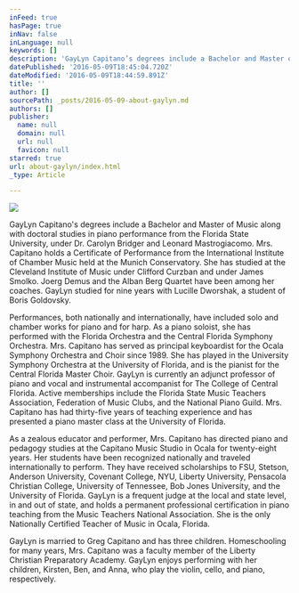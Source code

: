```yaml
---
inFeed: true
hasPage: true
inNav: false
inLanguage: null
keywords: []
description: 'GayLyn Capitano’s degrees include a Bachelor and Master of Music along with doctoral studies in piano performance from the Florida State University, under Dr. Carolyn Bridger and Leonard Mastrogiacomo. Mrs. Capitano holds a Certificate of Performance from the International Institute of Chamber Music held at the Munich Conservatory. She has studied at the Cleveland Institute of Music under Clifford Curzban and under James Smolko. Joerg Demus and the Alban Berg Quartet have been among her coaches. GayLyn studied for nine years with Lucille Dworshak, a student of Boris Goldovsky.'
datePublished: '2016-05-09T18:45:04.720Z'
dateModified: '2016-05-09T18:44:59.891Z'
title: ''
author: []
sourcePath: _posts/2016-05-09-about-gaylyn.md
authors: []
publisher:
  name: null
  domain: null
  url: null
  favicon: null
starred: true
url: about-gaylyn/index.html
_type: Article

---
```

![](https://the-grid-user-content.s3-us-west-2.amazonaws.com/8c77ac70-0b3a-4971-b530-8bc4d3e61773.jpg)

GayLyn Capitano's degrees include a Bachelor and Master of Music along with doctoral studies in piano performance from the Florida State University, under Dr. Carolyn Bridger and Leonard Mastrogiacomo. Mrs. Capitano holds a Certificate of Performance from the International Institute of Chamber Music held at the Munich Conservatory. She has studied at the Cleveland Institute of Music under Clifford Curzban and under James Smolko. Joerg Demus and the Alban Berg Quartet have been among her coaches. GayLyn studied for nine years with Lucille Dworshak, a student of Boris Goldovsky.

Performances, both nationally and internationally, have included solo and chamber works for piano and for harp. As a piano soloist, she has performed with the Florida Orchestra and the Central Florida Symphony Orchestra. Mrs. Capitano has served as principal keyboardist for the Ocala Symphony Orchestra and Choir since 1989\. She has played in the University Symphony Orchestra at the University of Florida, and is the pianist for the Central Florida Master Choir. GayLyn is currently an adjunct professor of piano and vocal and instrumental accompanist for The College of Central Florida. Active memberships include the Florida State Music Teachers Association, Federation of Music Clubs, and the National Piano Guild. Mrs. Capitano has had thirty-five years of teaching experience and has presented a piano master class at the University of Florida. 

As a zealous educator and performer, Mrs. Capitano has directed piano and pedagogy studies at the Capitano Music Studio in Ocala for twenty-eight years. Her students have been recognized nationally and traveled internationally to perform. They have received scholarships to FSU, Stetson, Anderson University, Covenant College, NYU, Liberty University, Pensacola Christian College, University of Tennessee, Bob Jones University, and the University of Florida. GayLyn is a frequent judge at the local and state level, in and out of state, and holds a permanent professional certification in piano teaching from the Music Teachers National Association. She is the only Nationally Certified Teacher of Music in Ocala, Florida.

GayLyn is married to Greg Capitano and has three children. Homeschooling for many years, Mrs. Capitano was a faculty member of the Liberty Christian Preparatory Academy. GayLyn enjoys performing with her children, Kirsten, Ben, and Anna, who play the violin, cello, and piano, respectively.